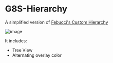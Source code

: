 # G8S-Hierarchy
A simplified version of [Febucci's Custom Hierarchy](https://www.febucci.com/2020/10/custom-hierarchy-for-unity/)

![image](https://user-images.githubusercontent.com/8338680/187512162-c3de6a5a-7819-45e9-b247-55899aeb6706.png)

It includes:
- Tree View
- Alternating overlay color
